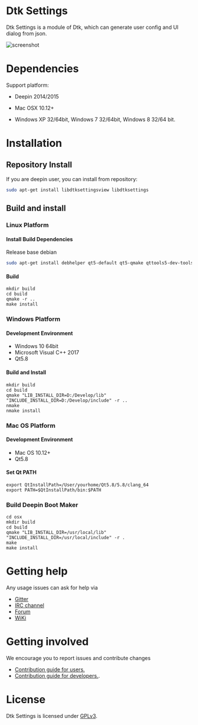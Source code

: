 # Dtk Settings

Dtk Settings is a module of Dtk, which can generate user config and UI dialog from json.

![screenshot](https://raw.githubusercontent.com/linuxdeepin/dtksettings/master/docs/dtk-settings-dialog.png)

# Dependencies


Support platform:

- Deepin 2014/2015

- Mac OSX 10.12+

- Windows XP 32/64bit, Windows 7 32/64bit, Windows 8 32/64 bit.

# Installation

## Repository Install

If you are deepin user, you can install from repository:

```bash
sudo apt-get install libdtksettingsview libdtksettings
```

## Build and install

### Linux Platform

#### Install Build Dependencies

Release base debian

```bash
sudo apt-get install debhelper qt5-default qt5-qmake qttools5-dev-tools
```

#### Build

```
mkdir build
cd build
qmake -r ..
make install
```

### Windows Platform

#### Development Environment

- Windows 10 64bit
- Microsoft Visual C++ 2017
- Qt5.8

#### Build and Install

```
mkdir build
cd build
qmake "LIB_INSTALL_DIR=D:/Develop/lib" "INCLUDE_INSTALL_DIR=D:/Develop/include" -r ..
nmake
nmake install
```

### Mac OS Platform

#### Development Environment

- Mac OS 10.12+
- Qt5.8

#### Set Qt PATH

```
export QtInstallPath=/User/yourhome/Qt5.8/5.8/clang_64
export PATH=$QtInstallPath/bin:$PATH
```

### Build Deepin Boot Maker

```
cd osx
mkdir build
cd build
qmake "LIB_INSTALL_DIR=/usr/local/lib" "INCLUDE_INSTALL_DIR=/usr/local/include" -r .
make
make install
```

# Getting help

Any usage issues can ask for help via

* [Gitter](https://gitter.im/orgs/linuxdeepin/rooms)
* [IRC channel](https://webchat.freenode.net/?channels=deepin)
* [Forum](https://bbs.deepin.org)
* [WiKi](https://wiki.deepin.org/)

# Getting involved

We encourage you to report issues and contribute changes

* [Contribution guide for users.](http://wiki.deepin.org/index.php?title=Contribution_Guidelines_for_Users)
* [Contribution guide for developers.](http://wiki.deepin.org/index.php?title=Contribution_Guidelines_for_Developers).

# License

Dtk Settings is licensed under [GPLv3](LICENSE).
